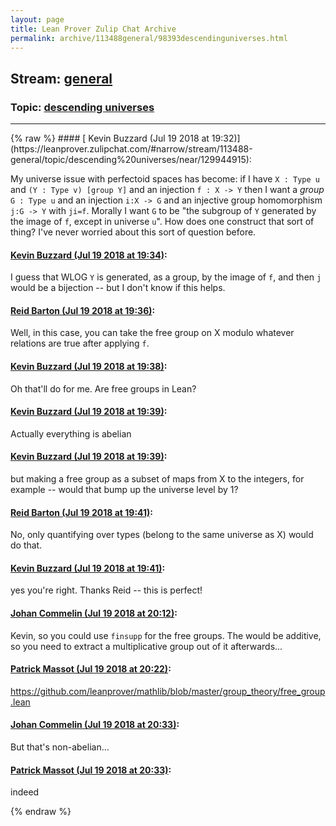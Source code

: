 ```yaml
---
layout: page
title: Lean Prover Zulip Chat Archive 
permalink: archive/113488general/98393descendinguniverses.html
---
```


## Stream: [general](https://leanprover-community.github.io/archive/113488general/index.html)
### Topic: [descending universes](https://leanprover-community.github.io/archive/113488general/98393descendinguniverses.html)

---

<base href="https://leanprover.zulipchat.com">
{% raw %}
#### [ Kevin Buzzard (Jul 19 2018 at 19:32)](https://leanprover.zulipchat.com/#narrow/stream/113488-general/topic/descending%20universes/near/129944915):
<p>My universe issue with perfectoid spaces has become: if I have <code>X : Type u</code> and <code>(Y : Type v) [group Y]</code> and an injection <code>f : X -&gt; Y</code> then I want a <em>group</em> <code>G : Type u</code> and an injection <code>i:X -&gt; G</code> and an injective group homomorphism <code>j:G -&gt; Y</code> with <code>ji=f</code>. Morally I want <code>G</code> to be "the subgroup of <code>Y</code> generated by the image of <code>f</code>, except in universe <code>u</code>". How does one construct that sort of thing? I've never worried about this sort of question before.</p>

#### [ Kevin Buzzard (Jul 19 2018 at 19:34)](https://leanprover.zulipchat.com/#narrow/stream/113488-general/topic/descending%20universes/near/129945009):
<p>I guess that WLOG <code>Y</code> is generated, as a group, by the image of <code>f</code>, and then <code>j</code> would be a bijection -- but I don't know if this helps.</p>

#### [ Reid Barton (Jul 19 2018 at 19:36)](https://leanprover.zulipchat.com/#narrow/stream/113488-general/topic/descending%20universes/near/129945114):
<p>Well, in this case, you can take the free group on X modulo whatever relations are true after applying <code>f</code>.</p>

#### [ Kevin Buzzard (Jul 19 2018 at 19:38)](https://leanprover.zulipchat.com/#narrow/stream/113488-general/topic/descending%20universes/near/129945232):
<p>Oh that'll do for me. Are free groups in Lean?</p>

#### [ Kevin Buzzard (Jul 19 2018 at 19:39)](https://leanprover.zulipchat.com/#narrow/stream/113488-general/topic/descending%20universes/near/129945235):
<p>Actually everything is abelian</p>

#### [ Kevin Buzzard (Jul 19 2018 at 19:39)](https://leanprover.zulipchat.com/#narrow/stream/113488-general/topic/descending%20universes/near/129945264):
<p>but making a free group as a subset of maps from X to the integers, for example -- would that bump up the universe level by 1?</p>

#### [ Reid Barton (Jul 19 2018 at 19:41)](https://leanprover.zulipchat.com/#narrow/stream/113488-general/topic/descending%20universes/near/129945350):
<p>No, only quantifying over types (belong to the same universe as X) would do that.</p>

#### [ Kevin Buzzard (Jul 19 2018 at 19:41)](https://leanprover.zulipchat.com/#narrow/stream/113488-general/topic/descending%20universes/near/129945374):
<p>yes you're right. Thanks Reid -- this is perfect!</p>

#### [ Johan Commelin (Jul 19 2018 at 20:12)](https://leanprover.zulipchat.com/#narrow/stream/113488-general/topic/descending%20universes/near/129947066):
<p>Kevin, so you could use <code>finsupp</code> for the free groups. The would be additive, so you need to extract a multiplicative group out of it afterwards...</p>

#### [ Patrick Massot (Jul 19 2018 at 20:22)](https://leanprover.zulipchat.com/#narrow/stream/113488-general/topic/descending%20universes/near/129947558):
<p><a href="https://github.com/leanprover/mathlib/blob/master/group_theory/free_group.lean" target="_blank" title="https://github.com/leanprover/mathlib/blob/master/group_theory/free_group.lean">https://github.com/leanprover/mathlib/blob/master/group_theory/free_group.lean</a></p>

#### [ Johan Commelin (Jul 19 2018 at 20:33)](https://leanprover.zulipchat.com/#narrow/stream/113488-general/topic/descending%20universes/near/129948130):
<p>But that's non-abelian...</p>

#### [ Patrick Massot (Jul 19 2018 at 20:33)](https://leanprover.zulipchat.com/#narrow/stream/113488-general/topic/descending%20universes/near/129948135):
<p>indeed</p>


{% endraw %}
